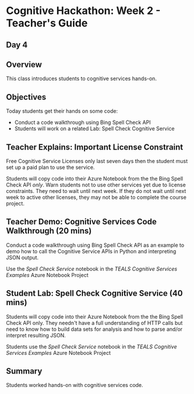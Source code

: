 # Cognitive Hackathon: Week 2 - Teacher's Guide
## Day 4

## Overview
This class introduces students to cognitive services hands-on.

## Objectives
Today students get their hands on some code: 
* Conduct a code walkthrough using Bing Spell Check API
* Students will work on a related Lab: Spell Check Cognitive Service 

## Teacher Explains: Important License Constraint 
Free Cognitive Service Licenses only last seven days then the student must set up a paid plan to use the service.

Students will copy code into their Azure Notebook from the the Bing Spell Check API *only*. Warn students not to use other services yet due to license constraints. They need to wait until next week. If they do not wait until next week to active other licenses, they may not be able to complete the course project. 


## Teacher Demo: Cognitive Services Code Walkthrough (20 mins)
Conduct a code walkthrough using Bing Spell Check API as an example to demo how to call the Cognitive Service APIs in Python and interpreting JSON output.

Use the *Spell Check Service* notebook in the *TEALS Cognitive Services Examples* Azure Notebook Project

## Student Lab: Spell Check Cognitive Service (40 mins)
Students will copy code into their Azure Notebook from the the Bing Spell Check API only. They needn't have a full understanding of HTTP calls but need to know how to build data sets for analysis and how to parse and/or interpret resulting JSON.

Students use the *Spell Check Service* notebook in the *TEALS Cognitive Services Examples* Azure Notebook Project


## Summary
Students worked hands-on with cognitive services code.
